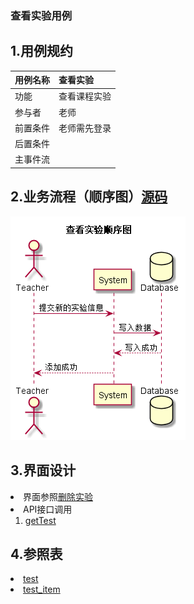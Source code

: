 ### 查看实验用例
## 1.用例规约
|用例名称|查看实验|  
|:-|:-|  
|功能|查看课程实验|  
|参与者|老师|  
|前置条件|老师需先登录|  
|后置条件||
|主事件流||  


## 2.业务流程（顺序图）<a href="../src/sequence/sequence查看实验.puml">源码</a>

![](../sequence查看实验.png)

## 3.界面设计

<li>界面参照<a href="../ui_png/addexperiment.png">删除实验</a></li>
<li>
API接口调用
<ol>
<li><a href="../接口/getTest.md">getTest</a></li>
</ol>
</li>

## 4.参照表

<li><a href="../数据库设计.md/#test">test</a></li>
<li><a href="../数据库设计.md/#test_item">test_item</a></li>
